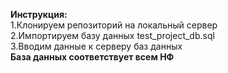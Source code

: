 **Инструкция:**<br>
1.Клонируем репозиторий на локальный сервер<br>
2.Импортируем базу данных test_project_db.sql<br>
3.Вводим данные к серверу баз данных<br>
**База данных соответствует всем НФ**